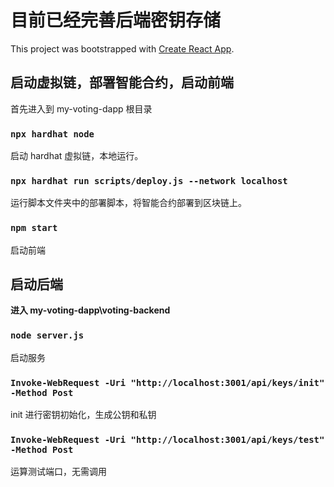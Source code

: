 # 目前已经完善后端密钥存储

This project was bootstrapped with [Create React App](https://github.com/facebook/create-react-app).

## 启动虚拟链，部署智能合约，启动前端

首先进入到 my-voting-dapp 根目录

### `npx hardhat node`

启动 hardhat 虚拟链，本地运行。

### `npx hardhat run scripts/deploy.js --network localhost`

运行脚本文件夹中的部署脚本，将智能合约部署到区块链上。

### `npm start`

启动前端

## 启动后端

**进入 my-voting-dapp\voting-backend**

### `node server.js`

启动服务

### `Invoke-WebRequest -Uri "http://localhost:3001/api/keys/init" -Method Post`

init 进行密钥初始化，生成公钥和私钥

### `Invoke-WebRequest -Uri "http://localhost:3001/api/keys/test" -Method Post`

运算测试端口，无需调用
